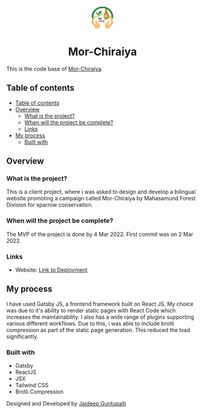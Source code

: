 <p align="center">
  <a href="https://mor-chiraiya.org/">
    <img alt="Mor-Chiraya" src="./src/images/mor-chiraiya-logo.png" width="60" />
  </a>
</p>
<h1 align="center">
  Mor-Chiraiya
</h1>

This is the code base of [Mor-Chiraiya](https://mor-chiraiya.org/).

## Table of contents

- [Table of contents](#table-of-contents)
- [Overview](#overview)
  - [What is the project?](#what-is-the-project)
  - [When will the project be complete?](#when-will-the-project-be-complete)
  - [Links](#links)
- [My process](#my-process)
  - [Built with](#built-with)

## Overview

### What is the project?

This is a client project, where i was asked to design and develop a bilingual website promoting a campaign called Mor-Chiraiya by Mahasamund Forest Division for sparrow conservation.

### When will the project be complete?

The MVP of the project is done by 4 Mar 2022. First commit was on 2 Mar 2022.

### Links

-   Website: [Link to Deployment](https://mor-chiraiya.org/)

## My process

I have used Gatsby JS, a frontend framework built on React JS. My choice was due to it's ability to render static pages with React Code which increases the maintainability. I also has a wide range of plugins supporting various different workflows. Due to this, i was able to include brotli compression as part of the static page generation. This reduced the load significantly.

### Built with

-   Gatsby
-   ReactJS
-   JSX
-   Tailwind CSS
-   Brotli Compression

Designed and Developed by [Jaideep Guntupalli](https://jaideepguntupalli.com)
